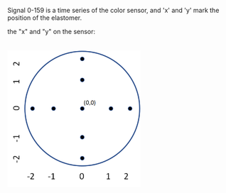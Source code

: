 
Signal 0-159 is a time series of the color sensor, and 'x' and 'y' mark the position of the elastomer. 

the "x" and "y" on the sensor:
<br><br><br>
<img src="https://github.com/microa/GelPixel/blob/main/Data/position-axis.png" width="300px">
